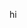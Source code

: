 hi

<!---
helvstndrd/helvstndrd is a ✨ special ✨ repository because its `README.md` (this file) appears on your GitHub profile.
You can click the Preview link to take a look at your changes.
--->
